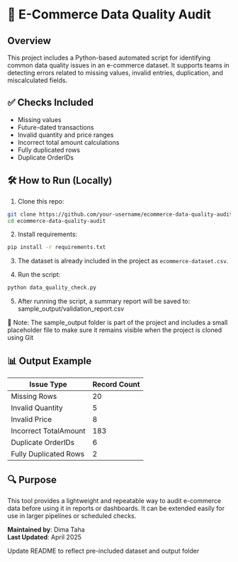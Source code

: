 # 🧪 E-Commerce Data Quality Audit

## Overview
This project includes a Python-based automated script for identifying common data quality issues in an e-commerce dataset. It supports teams in detecting errors related to missing values, invalid entries, duplication, and miscalculated fields.

## ✅ Checks Included
- Missing values
- Future-dated transactions
- Invalid quantity and price ranges
- Incorrect total amount calculations
- Fully duplicated rows
- Duplicate OrderIDs

## 🛠️ How to Run (Locally)

1. Clone this repo:
```bash
git clone https://github.com/your-username/ecommerce-data-quality-audit.git
cd ecommerce-data-quality-audit
```

2. Install requirements:
```bash
pip install -r requirements.txt
```

3. The dataset is already included in the project as `ecommerce-dataset.csv`.


4. Run the script:
```bash
python data_quality_check.py
```

5. After running the script, a summary report will be saved to:
   sample_output/validation_report.csv


📁 Note: The sample_output folder is part of the project and includes a small placeholder file to make sure it remains visible when the project is cloned using Git



## 📊 Output Example

| Issue Type            | Record Count |
|-----------------------|---------------|
| Missing Rows          | 20            |
| Invalid Quantity      | 5             |
| Invalid Price         | 8             |
| Incorrect TotalAmount | 183           |
| Duplicate OrderIDs    | 6             |
|Fully Duplicated Rows  | 2             |

## 🔍 Purpose
This tool provides a lightweight and repeatable way to audit e-commerce data before using it in reports or dashboards. It can be extended easily for use in larger pipelines or scheduled checks.

**Maintained by**: Dima Taha  
**Last Updated**: April 2025

Update README to reflect pre-included dataset and output folder
